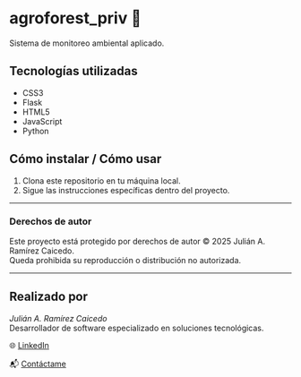 # agroforest_priv 🌱

Sistema de monitoreo ambiental aplicado.

## Tecnologías utilizadas

- CSS3
- Flask
- HTML5
- JavaScript
- Python

## Cómo instalar / Cómo usar

1. Clona este repositorio en tu máquina local.
2. Sigue las instrucciones específicas dentro del proyecto.


---

### Derechos de autor

Este proyecto está protegido por derechos de autor © 2025 Julián A. Ramírez Caicedo.  
Queda prohibida su reproducción o distribución no autorizada.

---

## Realizado por  

*Julián A. Ramírez Caicedo*  
Desarrollador de software especializado en soluciones tecnológicas.

🌐 [LinkedIn](https://www.linkedin.com/in/julianramirezc)

📬 [Contáctame](mailto:juliram81@hotmail.com)